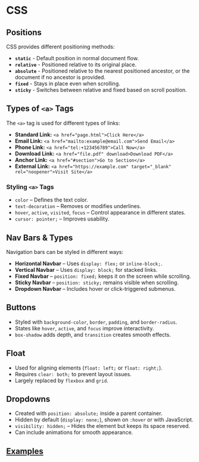 # CSS
## **Positions**  
CSS provides different positioning methods:  
- **`static`** - Default position in normal document flow.  
- **`relative`** - Positioned relative to its original place.  
- **`absolute`** - Positioned relative to the nearest positioned ancestor, or the document if no ancestor is provided.  
- **`fixed`** - Stays in place even when scrolling.  
- **`sticky`** - Switches between relative and fixed based on scroll position.  

## **Types of `<a>` Tags**  
The `<a>` tag is used for different types of links:  
- **Standard Link:** `<a href="page.html">Click Here</a>`  
- **Email Link:** `<a href="mailto:example@email.com">Send Email</a>`  
- **Phone Link:** `<a href="tel:+123456789">Call Now</a>`  
- **Download Link:** `<a href="file.pdf" download>Download PDF</a>`  
- **Anchor Link:** `<a href="#section">Go to Section</a>`  
- **External Link:** `<a href="https://example.com" target="_blank" rel="noopener">Visit Site</a>`  

### **Styling `<a>` Tags**  
- `color` – Defines the text color.  
- `text-decoration` – Removes or modifies underlines.  
- `hover`, `active`, `visited`, `focus` – Control appearance in different states.  
- `cursor: pointer;` – Improves usability.  

## **Nav Bars & Types**  
Navigation bars can be styled in different ways:  
- **Horizontal Navbar** – Uses `display: flex;` or `inline-block;`.  
- **Vertical Navbar** – Uses `display: block;` for stacked links.  
- **Fixed Navbar** – `position: fixed;` keeps it on the screen while scrolling.  
- **Sticky Navbar** – `position: sticky;` remains visible when scrolling.  
- **Dropdown Navbar** – Includes hover or click-triggered submenus.  

## **Buttons**  
- Styled with `background-color`, `border`, `padding`, and `border-radius`.  
- States like `hover`, `active`, and `focus` improve interactivity.  
- `box-shadow` adds depth, and `transition` creates smooth effects.  

## **Float**  
- Used for aligning elements (`float: left;` or `float: right;`).  
- Requires `clear: both;` to prevent layout issues.  
- Largely replaced by `flexbox` and `grid`.  

## **Dropdowns**  
- Created with `position: absolute;` inside a parent container.  
- Hidden by default (`display: none;`), shown on `:hover` or with JavaScript.
- `visibility: hidden;` – Hides the element but keeps its space reserved.  
- Can include animations for smooth appearance.

## ****[Examples](https://annwanjiku.github.io/positions_in_css/)****
